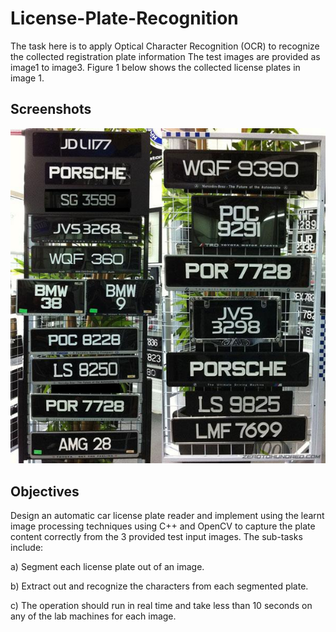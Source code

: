 # License-Plate-Recognition
The task here is to apply Optical Character Recognition (OCR) to recognize the collected registration plate information
The test images are provided as image1 to image3. Figure 1 below shows the collected license plates in image 1.

## Screenshots

![alt text](https://github.com/britneymuk/License-Plate-Recognition/blob/main/Images/image1.jpg?raw=true)


## Objectives

Design an automatic car license plate reader and implement using the learnt image processing techniques using C++ and OpenCV to capture the plate content correctly from the 3 provided test input images. The sub-tasks include:

a) Segment each license plate out of an image.

b) Extract out and recognize the characters from each segmented plate.

c) The operation should run in real time and take less than 10 seconds on any of the lab machines for each image.
